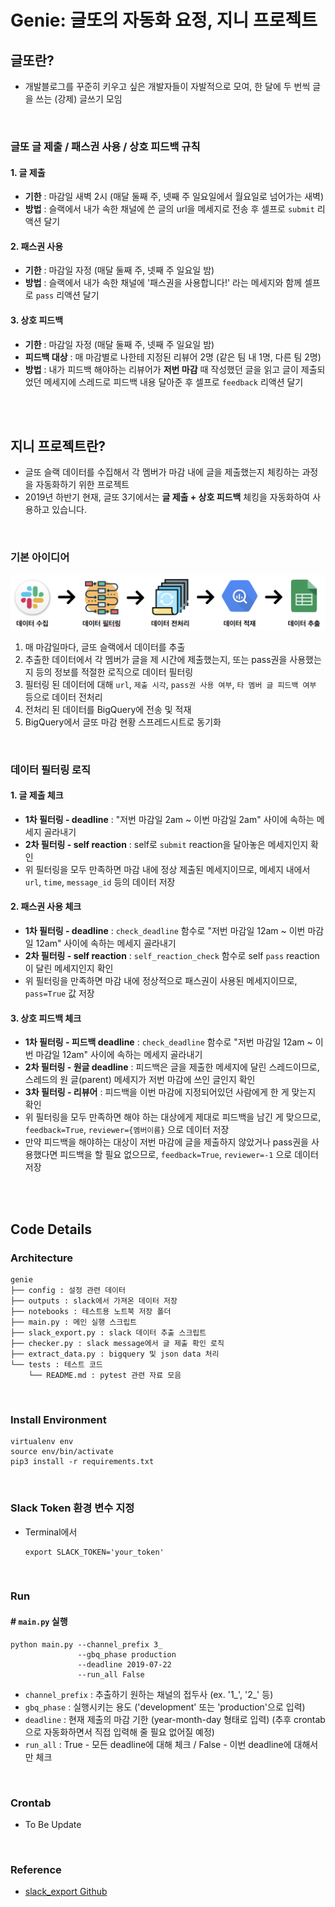 # Genie: 글또의 자동화 요정, 지니 프로젝트
## 글또란?
- 개발블로그를 꾸준히 키우고 싶은 개발자들이 자발적으로 모여, 한 달에 두 번씩 글을 쓰는 (강제) 글쓰기 모임
<br>

### 글또 글 제출 / 패스권 사용 / 상호 피드백 규칙
#### 1. 글 제출
- **기한** : 마감일 새벽 2시 (매달 둘째 주, 넷째 주 일요일에서 월요일로 넘어가는 새벽)
- **방법** : 슬랙에서 내가 속한 채널에 쓴 글의 url을 메세지로 전송 후 셀프로 `submit` 리액션 달기

#### 2. 패스권 사용
- **기한** : 마감일 자정 (매달 둘째 주, 넷째 주 일요일 밤)
- **방법** : 슬랙에서 내가 속한 채널에 '패스권을 사용합니다!' 라는 메세지와 함께 셀프로 `pass` 리액션 달기

#### 3.  상호 피드백
- **기한** : 마감일 자정 (매달 둘째 주, 넷째 주 일요일 밤)
- **피드백 대상** : 매 마감별로 나한테 지정된 리뷰어 2명 (같은 팀 내 1명, 다른 팀 2명)
- **방법** : 내가 피드백 해야하는 리뷰어가 **저번 마감** 때 작성했던 글을 읽고 글이 제출되었던 메세지에 스레드로 피드백 내용 달아준 후 셀프로 `feedback` 리액션 달기
<br>
<br>

## 지니 프로젝트란?
- 글또 슬랙 데이터를 수집해서 각 멤버가 마감 내에 글을 제출했는지 체킹하는 과정을 자동화하기 위한 프로젝트
- 2019년 하반기 현재, 글또 3기에서는 **글 제출 + 상호 피드백** 체킹을 자동화하여 사용하고 있습니다.
<br>

### 기본 아이디어

<p align="center"><img src="process.png" width="800"></p>

1. 매 마감일마다, 글또 슬랙에서 데이터를 추출
2. 추출한 데이터에서 각 멤버가 글을 제 시간에 제출했는지, 또는 pass권을 사용했는지 등의 정보를 적절한 로직으로 데이터 필터링
3. 필터링 된 데이터에 대해 `url`, `제출 시각`, `pass권 사용 여부`, `타 멤버 글 피드백 여부` 등으로 데이터 전처리
4. 전처리 된 데이터를 BigQuery에 전송 및 적재
5. BigQuery에서 글또 마감 현황 스프레드시트로 동기화
<br>

### 데이터 필터링 로직
#### 1. 글 제출 체크
- **1차 필터링 - deadline** : "저번 마감일 2am ~ 이번 마감일 2am" 사이에 속하는 메세지 골라내기
- **2차 필터링 - self reaction** : self로 `submit` reaction을 달아놓은 메세지인지 확인
- 위 필터링을 모두 만족하면 마감 내에 정상 제출된 메세지이므로, 메세지 내에서 `url`, `time`, `message_id` 등의 데이터 저장

#### 2. 패스권 사용 체크
- **1차 필터링 - deadline** : `check_deadline` 함수로 "저번 마감일 12am ~ 이번 마감일 12am" 사이에 속하는 메세지 골라내기
- **2차 필터링 - self reaction** : `self_reaction_check` 함수로 self `pass` reaction이 달린 메세지인지 확인
- 위 필터링을 만족하면 마감 내에 정상적으로 패스권이 사용된 메세지이므로, `pass=True` 값 저장

#### 3. 상호 피드백 체크
- **1차 필터링 - 피드백 deadline** : `check_deadline` 함수로 "저번 마감일 12am ~ 이번 마감일 12am" 사이에 속하는 메세지 골라내기
- **2차 필터링 - 원글 deadline** : 피드백은 글을 제출한 메세지에 달린 스레드이므로, 스레드의 원 글(parent) 메세지가 저번 마감에 쓰인 글인지 확인
- **3차 필터링 - 리뷰어** : 피드백을 이번 마감에 지정되어있던 사람에게 한 게 맞는지 확인
- 위 필터링을 모두 만족하면 해야 하는 대상에게 제대로 피드백을 남긴 게 맞으므로, `feedback=True`, `reviewer={멤버이름}` 으로 데이터 저장
- 만약 피드백을 해야하는 대상이 저번 마감에 글을 제출하지 않았거나 pass권을 사용했다면 피드백을 할 필요 없으므로, `feedback=True`, `reviewer=-1` 으로 데이터 저장
<br>
<br>

## Code Details
### Architecture
```
genie
├── config : 설정 관련 데이터
├── outputs : slack에서 가져온 데이터 저장
├── notebooks : 테스트용 노트북 저장 폴더
├── main.py : 메인 실행 스크립트
├── slack_export.py : slack 데이터 추출 스크립트
├── checker.py : slack message에서 글 제출 확인 로직
├── extract_data.py : bigquery 및 json data 처리
└── tests : 테스트 코드
    └── README.md : pytest 관련 자료 모음
```
<br>

### Install Environment
```
virtualenv env
source env/bin/activate
pip3 install -r requirements.txt
```
<br>

### Slack Token 환경 변수 지정
- Terminal에서

    ```
    export SLACK_TOKEN='your_token'    
    ```
<br>

### Run
#### \# `main.py` 실행

```
python main.py --channel_prefix 3_
               --gbq_phase production
               --deadline 2019-07-22
               --run_all False
```
  - `channel_prefix` : 추출하기 원하는 채널의 접두사 (ex. '1_', '2_' 등)
  - `gbq_phase` : 실행시키는 용도 ('development' 또는 'production'으로 입력)
  - `deadline` : 현재 제출의 마감 기한 (year-month-day 형태로 입력) (추후 crontab으로 자동화하면서 직접 입력해 줄 필요 없어질 예정)
  - `run_all` : True - 모든 deadline에 대해 체크 / False - 이번 deadline에 대해서만 체크
<br>

### Crontab
- To Be Update
<br>

### Reference
- [slack_export Github](https://github.com/zach-snell/slack-export)
